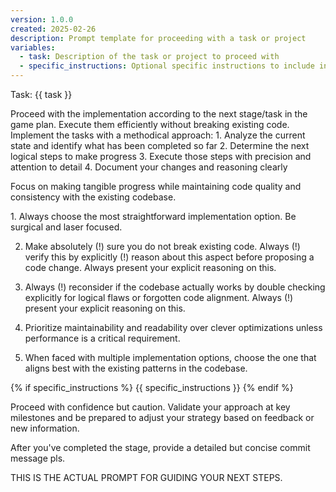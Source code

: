 ```yaml
---
version: 1.0.0
created: 2025-02-26
description: Prompt template for proceeding with a task or project
variables:
  - task: Description of the task or project to proceed with
  - specific_instructions: Optional specific instructions to include in the prompt
---
```




Task: {{ task }}

<your-task>
Proceed with the implementation according to the next stage/task in the game
plan. Execute them efficiently without breaking existing code.
</your-task>

<your-agency>
Implement the tasks with a methodical approach:
1. Analyze the current state and identify what has been completed so far
2. Determine the next logical steps to make progress
3. Execute those steps with precision and attention to detail
4. Document your changes and reasoning clearly

Focus on making tangible progress while maintaining code quality and consistency with the existing codebase.
</your-agency>

<your-maxim-of-action>
1. Always choose the most straightforward implementation option. Be surgical and laser focused.

2. Make absolutely (!) sure you do not break existing code. Always (!) verify this by explicitly (!) reason about this aspect before proposing a code change. Always present your explicit reasoning on this.

3. Always (!) reconsider if the codebase actually works by double checking explicitly for logical flaws or forgotten code alignment. Always (!) present your explicit reasoning on this.

4. Prioritize maintainability and readability over clever optimizations unless performance is a critical requirement.

5. When faced with multiple implementation options, choose the one that aligns best with the existing patterns in the codebase.
</your-maxim-of-action>

{% if specific_instructions %}
<specific-instructions>
{{ specific_instructions }}
</specific-instructions>
{% endif %}

Proceed with confidence but caution. Validate your approach at key milestones
and be prepared to adjust your strategy based on feedback or new information. 

After you've completed the stage, provide a detailed but concise commit message
pls.

THIS IS THE ACTUAL PROMPT FOR GUIDING YOUR NEXT STEPS.
